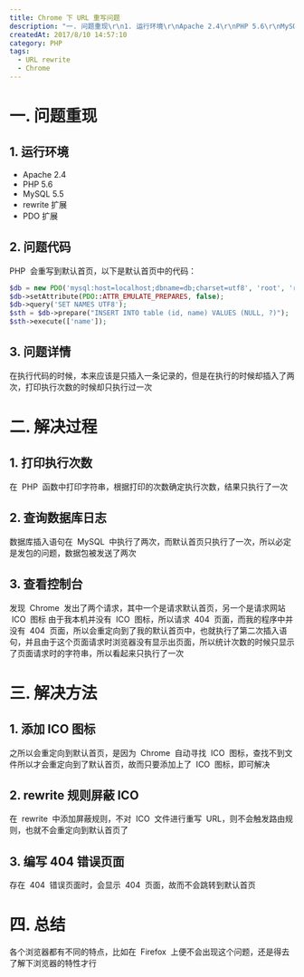 ```yaml
---
title: Chrome 下 URL 重写问题
description: "一. 问题重现\r\n1. 运行环境\r\nApache 2.4\r\nPHP 5.6\r\nMySQL 5.5\r\nrewrite 扩展\r\nPDO 扩展\r\n2. 问题代码\r\nPHP 会重写到默认首页，以下是默认首页中的代码："
createdAt: 2017/8/10 14:57:10
category: PHP
tags:
  - URL rewrite
  - Chrome
---
```


# 一. 问题重现

## 1. 运行环境

-   Apache 2.4
-   PHP 5.6
-   MySQL 5.5
-   rewrite 扩展
-   PDO 扩展

## 2. 问题代码

PHP  会重写到默认首页，以下是默认首页中的代码：

```php
$db = new PDO('mysql:host=localhost;dbname=db;charset=utf8', 'root', 'root');
$db->setAttribute(PDO::ATTR_EMULATE_PREPARES, false);
$db->query('SET NAMES UTF8');
$sth = $db->prepare("INSERT INTO table (id, name) VALUES (NULL, ?)");
$sth->execute(['name']);
```

## 3. 问题详情

在执行代码的时候，本来应该是只插入一条记录的，但是在执行的时候却插入了两次，打印执行次数的时候却只执行过一次

# 二. 解决过程

## 1. 打印执行次数

在  PHP  函数中打印字符串，根据打印的次数确定执行次数，结果只执行了一次

## 2. 查询数据库日志

数据库插入语句在  MySQL  中执行了两次，而默认首页只执行了一次，所以必定是发包的问题，数据包被发送了两次

## 3. 查看控制台

发现  Chrome  发出了两个请求，其中一个是请求默认首页，另一个是请求网站  ICO  图标
由于我本机并没有  ICO  图标，所以请求  404  页面，而我的程序中并没有  404  页面，所以会重定向到了我的默认首页中，也就执行了第二次插入语句，并且由于这个页面请求时浏览器没有显示出页面，所以统计次数的时候只显示了页面请求时的字符串，所以看起来只执行了一次

# 三. 解决方法

## 1. 添加 ICO 图标

之所以会重定向到默认首页，是因为  Chrome  自动寻找  ICO  图标，查找不到文件所以才会重定向到了默认首页，故而只要添加上了  ICO  图标，即可解决

## 2. rewrite 规则屏蔽 ICO

在  rewrite  中添加屏蔽规则，不对  ICO  文件进行重写  URL，则不会触发路由规则，也就不会重定向到默认首页了

## 3. 编写 404 错误页面

存在  404  错误页面时，会显示  404  页面，故而不会跳转到默认首页

# 四. 总结

各个浏览器都有不同的特点，比如在  Firefox  上便不会出现这个问题，还是得去了解下浏览器的特性才行
